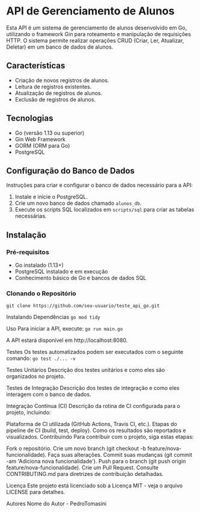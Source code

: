 # API de Gerenciamento de Alunos

Esta API é um sistema de gerenciamento de alunos desenvolvido em Go, utilizando o framework Gin para roteamento e manipulação de requisições HTTP. O sistema permite realizar operações CRUD (Criar, Ler, Atualizar, Deletar) em um banco de dados de alunos.

## Características

- Criação de novos registros de alunos.
- Leitura de registros existentes.
- Atualização de registros de alunos.
- Exclusão de registros de alunos.

## Tecnologias

- Go (versão 1.13 ou superior)
- Gin Web Framework
- GORM (ORM para Go)
- PostgreSQL

## Configuração do Banco de Dados

Instruções para criar e configurar o banco de dados necessário para a API:

1. Instale e inicie o PostgreSQL.
2. Crie um novo banco de dados chamado `alunos_db`.
3. Execute os scripts SQL localizados em `scripts/sql` para criar as tabelas necessárias.

## Instalação

### Pré-requisitos

- Go instalado (1.13+)
- PostgreSQL instalado e em execução
- Conhecimento básico de Go e bancos de dados SQL

### Clonando o Repositório

```git clone https://github.com/seu-usuario/teste_api_go.git```

Instalando Dependências
```go mod tidy```

Uso
Para iniciar a API, execute:
```go run main.go```

A API estará disponível em http://localhost:8080.

Testes
Os testes automatizados podem ser executados com o seguinte comando:
```go test ./... -v```

Testes Unitários
Descrição dos testes unitários e como eles são organizados no projeto.

Testes de Integração
Descrição dos testes de integração e como eles interagem com o banco de dados.

Integração Contínua (CI)
Descrição da rotina de CI configurada para o projeto, incluindo:

Plataforma de CI utilizada (GitHub Actions, Travis CI, etc.).
Etapas do pipeline de CI (build, test, deploy).
Como os resultados são reportados e visualizados.
Contribuindo
Para contribuir com o projeto, siga estas etapas:

Fork o repositório.
Crie um novo branch (git checkout -b feature/nova-funcionalidade).
Faça suas alterações.
Commit suas mudanças (git commit -am 'Adiciona nova funcionalidade').
Push para o branch (git push origin feature/nova-funcionalidade).
Crie um Pull Request.
Consulte CONTRIBUTING.md para diretrizes de contribuição detalhadas.

Licença
Este projeto está licenciado sob a Licença MIT - veja o arquivo LICENSE para detalhes.

Autores
Nome do Autor - PedroTomasini

